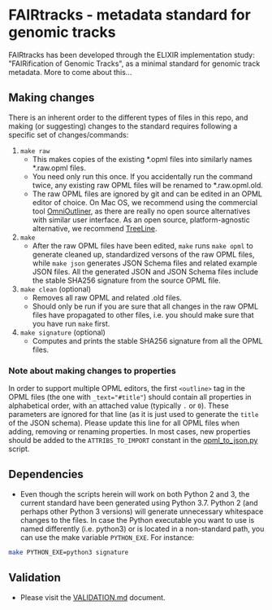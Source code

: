 # FAIRtracks - metadata standard for genomic tracks

FAIRtracks has been developed through the ELIXIR implementation study: "FAIRification of Genomic 
Tracks", as a minimal standard for genomic track metadata. More to come about this...

## Making changes

There is an inherent order to the different types of files in this repo, and making (or suggesting)
changes to the standard requires following a specific set of changes/commands:

1. `make raw`
    - This makes copies of the existing *.opml files into similarly names *.raw.opml files.
    - You need only run this once. If you accidentally run the command twice, any existing raw 
      OPML files will be renamed to *.raw.opml.old.
    - The raw OPML files are ignored by git and can be edited in an OPML editor of choice. On Mac
      OS, we recommend using the commercial tool 
      [OmniOutliner](https://www.omnigroup.com/omnioutliner), as there are really no open source
      alternatives with similar user interface. As an open source, platform-agnostic alternative, 
      we recommend [TreeLine](http://treeline.bellz.org/).
2. `make`
    - After the raw OPML files have been edited, `make` runs `make opml` to generate cleaned up,
      standardized versons of the raw OPML files, while `make json` generates JSON Schema files
      and related example JSON files. All the generated JSON and JSON Schema files include the
      stable SHA256 signature from the source OPML file.
3. `make clean` (optional)
    - Removes all raw OPML and related .old files.
    - Should only be run if you are sure that all changes in the raw OPML files have propagated to
      other files, i.e. you should make sure that you have run `make` first.
4. `make signature` (optional)
    - Computes and prints the stable SHA256 signature from all the OPML files.

### Note about making changes to properties

In order to support multiple OPML editors, the first `<outline>` tag in the OPML files (the one 
with `_text="#title"`) should contain all properties in alphabetical order, with an attached value
(typically `.` or `0`). These parameters are ignored for that line (as it is just used to generate
the `title` of the JSON schema). Please update this line for all OPML files when adding, removing 
or renaming properties. In most cases, new properties should be added to the `ATTRIBS_TO_IMPORT` 
constant in the [opml_to_json.py](scripts/python/opml_to_json.py) script.

## Dependencies

- Even though the scripts herein will work on both Python 2 and 3, the current standard have been 
generated using Python 3.7. Python 2 (and perhaps other Python 3 versions) will generate 
unnecessary whitespace changes to the files. In case the Python executable you want to use 
is named differently (i.e. python3) or is located in a non-standard path, you can use the make
variable `PYTHON_EXE`. For instance:

```bash
make PYTHON_EXE=python3 signature
```

## Validation

- Please visit the [VALIDATION.md](VALIDATION.md) document.
